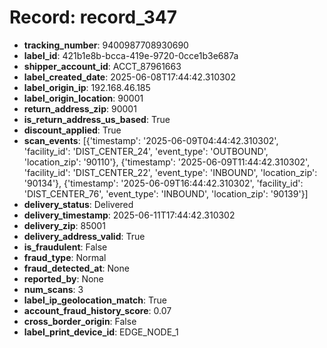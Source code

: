 # Record: record_347

- **tracking_number**: 9400987708930690
- **label_id**: 421b1e8b-bcca-419e-9720-0cce1b3e687a
- **shipper_account_id**: ACCT_87961663
- **label_created_date**: 2025-06-08T17:44:42.310302
- **label_origin_ip**: 192.168.46.185
- **label_origin_location**: 90001
- **return_address_zip**: 90001
- **is_return_address_us_based**: True
- **discount_applied**: True
- **scan_events**: [{'timestamp': '2025-06-09T04:44:42.310302', 'facility_id': 'DIST_CENTER_24', 'event_type': 'OUTBOUND', 'location_zip': '90110'}, {'timestamp': '2025-06-09T11:44:42.310302', 'facility_id': 'DIST_CENTER_22', 'event_type': 'INBOUND', 'location_zip': '90134'}, {'timestamp': '2025-06-09T16:44:42.310302', 'facility_id': 'DIST_CENTER_76', 'event_type': 'INBOUND', 'location_zip': '90139'}]
- **delivery_status**: Delivered
- **delivery_timestamp**: 2025-06-11T17:44:42.310302
- **delivery_zip**: 85001
- **delivery_address_valid**: True
- **is_fraudulent**: False
- **fraud_type**: Normal
- **fraud_detected_at**: None
- **reported_by**: None
- **num_scans**: 3
- **label_ip_geolocation_match**: True
- **account_fraud_history_score**: 0.07
- **cross_border_origin**: False
- **label_print_device_id**: EDGE_NODE_1